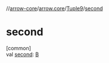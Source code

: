 //[arrow-core](../../../index.md)/[arrow.core](../index.md)/[Tuple9](index.md)/[second](second.md)

# second

[common]\
val [second](second.md): [B](index.md)
